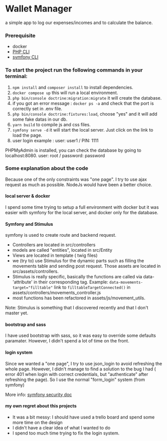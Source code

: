# Wallet Manager

a simple app to log our expenses/incomes and to calculate the balance. 

### Prerequisite
- docker
- [PHP CLI](http://www.php-cli.com/)
- [symfony CLI](https://symfony.com/download)


### To start the project run the following commands in your terminal: 

1. ``npm install`` and ``composer install`` to install dependencies.
2. ``docker compose up`` this will run a local environment.
3. ``php bin/console doctrine:migration:migrate`` it will create the database.
4. if you got an error message : ``docker ps -a`` and check that the port is correctly set in .env file.
5. ``php bin/console doctrine:fixtures:load``, choose "yes" and it will add some fake datas in our db.
6. ``yarn build`` to compile js and css files.
7. ``symfony serve -d`` it will start the local server. Just click on the link to load the page.
8. user login example : user: user1 / PIN: 1111 

PHPMyAdmin is installed, you can check the database by going to localhost:8080.
user: root / password: password


### Some explanation about the code 
Because one of the only constraints was "one page". I try to use ajax request as much as possible. NodeJs would have been a better choice.

#### local server & docker
 I spend some time trying to setup a full environment with docker but it was easier with symfony for the local server, and docker only for the database. 
#### Symfony and Stimulus

symfony is used to create route and backend request. 
- Controllers are located in src/controllers
- models are called "entities", located in src/Entity
- Views are located in template ( twig files)
- we (try to) use Stimulus for the dynamic parts such as filling the movements table and sending post request. Those assets are located in src/assets/controllers. 
- Stimulus is really specific, basically the functions are called via data-'attribute' in their corresponding tag. Example: ``data-movements-target="filltable"`` link to ``filltableTargetConnected()`` in assets/controllers/movements_controller.js
- most functions has been refactored in assets/js/movement_utils.

Note: Stimulus is something that I discovered recently and that I don't master yet.

#### bootstrap and sass 
I have used bootstrap with sass, so it was easy to override some defaults paramater. However, I didn't spend a lot of time on the front.

#### login system 
Since we wanted a "one page", I try to use json_login to avoid refreshing the whole page. However, I didn't manage to find a solution to the bug I had ( error 401 when login with correct credentials, but "authenticate" after refreshing the page).
So I use the normal "form_login" system (from symfony)

More info: [symfony security doc](https://symfony.com/doc/current/security.html#form-login)

#### my own regret about this projects
- It was a bit messy: I should have used a trello board and spend some more time on the design 
- I didn't have a clear idea of what I wanted to do
- I spend too much time trying to fix the login system.





